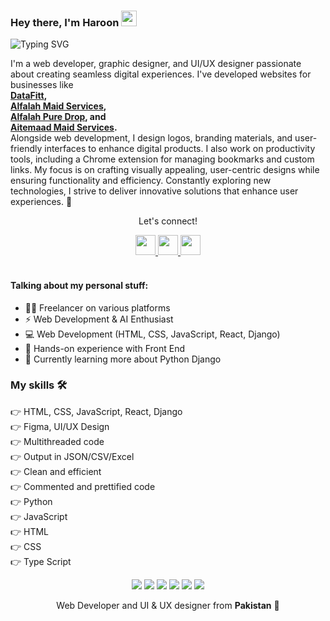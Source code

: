 <!--
*haroon966/haroon966* is a ✨ special ✨ repository because its README.md (this file) appears on your GitHub profile.
-->

### Hey there, I'm Haroon <img src="https://media.giphy.com/media/hvRJCLFzcasrR4ia7z/giphy.gif" height="25px" width="25px">

<p>
<img src="https://readme-typing-svg.herokuapp.com?font=Fira+Code&pause=1000&color=0050a4&width=435&lines=Web+Developer;UI%2FUX+Designer;Graphic+Designer;Tech+Enthusiast" alt="Typing SVG" />
</p>

<p>
  I'm a web developer, graphic designer, and UI/UX designer passionate about creating seamless digital experiences. I've developed websites for businesses like <br/>
  <b>
    <a href="https://datafitt.com/">DataFitt</a>, <br /> 
    <a href="https://alfalahmaidservices.com/">Alfalah Maid Services</a>, <br /> 
    <a href="https://alfalahpuredrop.com/">Alfalah Pure Drop</a>, and <br /> 
    <a href="https://aitemaadmaidservices.com/">Aitemaad Maid Services</a>. <br />
  </b>
  Alongside web development, I design logos, branding materials, and user-friendly interfaces to enhance digital products. I also work on productivity tools, including a Chrome extension for managing bookmarks and custom links. My focus is on crafting visually appealing, user-centric designs while ensuring functionality and efficiency. Constantly exploring new technologies, I strive to deliver innovative solutions that enhance user experiences. 🚀
</p>

<div align="center">
  <p align="center">Let's connect!</p>

  <a href="https://www.instagram.com/haroon.1920/">
    <img width="32" height="32" src="https://upload.wikimedia.org/wikipedia/commons/a/a5/Instagram_icon.png" />
  </a>
  <a href="mailto:haroon.orenda@gmail.com">
    <img width="32" height="32" src="https://ssl.gstatic.com/ui/v1/icons/mail/rfr/gmail.ico" />
  </a>
  <a href="https://api.whatsapp.com/send?phone=+923435971748">
    <img width="32" height="32" src="https://web.whatsapp.com/favicon-64x64.ico" />
  </a>
</div>

<br>

#### Talking about my personal stuff:

- 🙋‍♂️ Freelancer on various platforms
- ⚡ Web Development & AI Enthusiast
- 💻 Web Development (HTML, CSS, JavaScript, React, Django)
- 💪 Hands-on experience with Front End
- 🌱 Currently learning more about Python Django

### My skills 🛠
👉 HTML, CSS, JavaScript, React, Django<br>
👉 Figma, UI/UX Design<br>
👉 Multithreaded code<br>
👉 Output in JSON/CSV/Excel<br>
👉 Clean and efficient<br>
👉 Commented and prettified code<br>
👉 Python<br>
👉 JavaScript<br>
👉 HTML<br>
👉 CSS<br>
👉 Type Script<br>

<div align="center">
  <img src="https://img.shields.io/badge/Python-FFD43B?style=for-the-badge&logo=python&logoColor=darkgreen" />
  <img src="https://img.shields.io/badge/JavaScript-F7DF1E?style=for-the-badge&logo=javascript&logoColor=black" />
  <img src="https://img.shields.io/badge/HTML-E34F26?style=for-the-badge&logo=html5&logoColor=white" />
  <img src="https://img.shields.io/badge/CSS-1572B6?style=for-the-badge&logo=css3&logoColor=white" />
  <img src="https://img.shields.io/badge/React-61DAFB?style=for-the-badge&logo=react&logoColor=black" />
  <img src="https://img.shields.io/badge/Django-092E20?style=for-the-badge&logo=django&logoColor=white" />
</div>

<p align="center">
  Web Developer and UI & UX designer from <b>Pakistan</b> 💚
</p>
